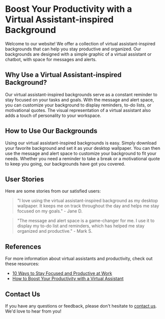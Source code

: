 <!--font:Poppins-->

# Boost Your Productivity with a Virtual Assistant-inspired Background

Welcome to our website! We offer a collection of virtual assistant-inspired backgrounds that can help you stay productive and organized. Our backgrounds are designed with a simple graphic of a virtual assistant or chatbot, with space for messages and alerts.

## Why Use a Virtual Assistant-inspired Background?

Our virtual assistant-inspired backgrounds serve as a constant reminder to stay focused on your tasks and goals. With the message and alert space, you can customize your background to display reminders, to-do lists, or motivational quotes. The visual representation of a virtual assistant also adds a touch of personality to your workspace.

## How to Use Our Backgrounds

Using our virtual assistant-inspired backgrounds is easy. Simply download your favorite background and set it as your desktop wallpaper. You can then use the message and alert space to customize your background to fit your needs. Whether you need a reminder to take a break or a motivational quote to keep you going, our backgrounds have got you covered.

## User Stories

Here are some stories from our satisfied users:

> "I love using the virtual assistant-inspired background as my desktop wallpaper. It keeps me on track throughout the day and helps me stay focused on my goals." - Jane D.

> "The message and alert space is a game-changer for me. I use it to display my to-do list and reminders, which has helped me stay organized and productive." - Mark S.

## References

For more information about virtual assistants and productivity, check out these resources:

- [10 Ways to Stay Focused and Productive at Work](#)
- [How to Boost Your Productivity with a Virtual Assistant](#)

## Contact Us

If you have any questions or feedback, please don't hesitate to [contact us](#). We'd love to hear from you!

<!--

Write me content for website with wallpaper which alt text is:

"A wallpaper with a simple graphic of a virtual assistant or chatbot, with space for messages and alerts."

The name/title of the page should not be 1:1 copy of the alt text but rather a real content of the website which is using this wallpaper.

- Use markdown format 
- Start with heading
- Heading should be short and concise
- The content should look like a real website 
- The website should not be about the wallpaper, wallpaper is just a related background
- Heading should be contain work "wallpaper" or "background"
- Include real sections like references, contact, user stories, etc. use things relevant to the page purpose.
- Feel free to use structure like headings, bullets, numbering, blockquotes, paragraphs, horizontal lines, etc.
- You can use formatting like bold or _italic_
- You can include UTF-8 emojis
- Links should be only #hash anchors (and you can refer to the document itself)
- Do not include images


---


# Virtual Assistant Wallpaper for Your Productivity

Welcome to our website! We offer a collection of virtual assistant wallpapers that can help you stay productive and organized. Our wallpapers are designed with a simple graphic of a virtual assistant or chatbot, with space for messages and alerts.

## Why Use a Virtual Assistant Wallpaper?

Our virtual assistant wallpapers serve as a constant reminder to stay focused on your tasks and goals. With the message and alert space, you can customize your wallpaper to display reminders, to-do lists, or motivational quotes. The visual representation of a virtual assistant also adds a touch of personality to your workspace.

## How to Use Our Wallpapers

Using our virtual assistant wallpapers is easy. Simply download your favorite wallpaper and set it as your desktop background. You can then use the message and alert space to customize your wallpaper to fit your needs. Whether you need a reminder to take a break or a motivational quote to keep you going, our wallpapers have got you covered.

## User Stories

Here are some stories from our satisfied users:

> "I love using the virtual assistant wallpaper as my desktop background. It keeps me on track throughout the day and helps me stay focused on my goals." - Jane D.

> "The message and alert space is a game-changer for me. I use it to display my to-do list and reminders, which has helped me stay organized and productive." - Mark S.

## References

For more information about virtual assistants and productivity, check out these resources:

- [How to Boost Your Productivity with a Virtual Assistant](#)
- [10 Ways to Stay Focused and Productive at Work](#)

## Contact Us

If you have any questions or feedback, please don't hesitate to [contact us](#). We'd love to hear from you!


---


Heading should not include word "wallpaper". The website should not be about the wallpaper itself, wallpaper is just a related background, rewrite whole content.


---


# Boost Your Productivity with a Virtual Assistant-inspired Background

Welcome to our website! We offer a collection of virtual assistant-inspired backgrounds that can help you stay productive and organized. Our backgrounds are designed with a simple graphic of a virtual assistant or chatbot, with space for messages and alerts.

## Why Use a Virtual Assistant-inspired Background?

Our virtual assistant-inspired backgrounds serve as a constant reminder to stay focused on your tasks and goals. With the message and alert space, you can customize your background to display reminders, to-do lists, or motivational quotes. The visual representation of a virtual assistant also adds a touch of personality to your workspace.

## How to Use Our Backgrounds

Using our virtual assistant-inspired backgrounds is easy. Simply download your favorite background and set it as your desktop wallpaper. You can then use the message and alert space to customize your background to fit your needs. Whether you need a reminder to take a break or a motivational quote to keep you going, our backgrounds have got you covered.

## User Stories

Here are some stories from our satisfied users:

> "I love using the virtual assistant-inspired background as my desktop wallpaper. It keeps me on track throughout the day and helps me stay focused on my goals." - Jane D.

> "The message and alert space is a game-changer for me. I use it to display my to-do list and reminders, which has helped me stay organized and productive." - Mark S.

## References

For more information about virtual assistants and productivity, check out these resources:

- [10 Ways to Stay Focused and Productive at Work](#)
- [How to Boost Your Productivity with a Virtual Assistant](#)

## Contact Us

If you have any questions or feedback, please don't hesitate to [contact us](#). We'd love to hear from you!

-->
